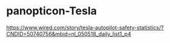# panopticon-Tesla

https://www.wired.com/story/tesla-autopilot-safety-statistics/?CNDID=50740756&mbid=nl_050518_daily_list1_p4
